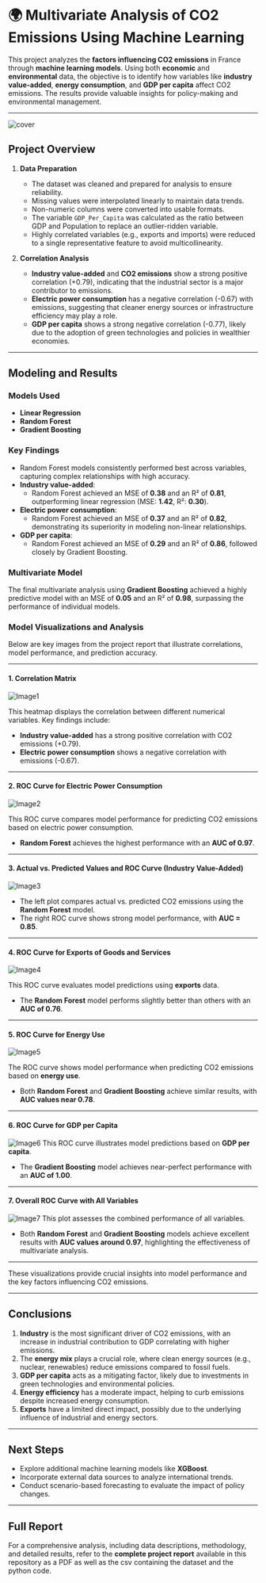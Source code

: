 # 🌍 **Multivariate Analysis of CO2 Emissions Using Machine Learning**

This project analyzes the **factors influencing CO2 emissions** in France through **machine learning models**. Using both **economic** and **environmental** data, the objective is to identify how variables like **industry value-added**, **energy consumption**, and **GDP per capita** affect CO2 emissions. The results provide valuable insights for policy-making and environmental management.

---
![cover](Image/cover.png)

## **Project Overview**

1. **Data Preparation**  
   - The dataset was cleaned and prepared for analysis to ensure reliability.
   - Missing values were interpolated linearly to maintain data trends.
   - Non-numeric columns were converted into usable formats.
   - The variable `GDP_Per_Capita` was calculated as the ratio between GDP and Population to replace an outlier-ridden variable.
   - Highly correlated variables (e.g., exports and imports) were reduced to a single representative feature to avoid multicollinearity.

2. **Correlation Analysis**  
   - **Industry value-added** and **CO2 emissions** show a strong positive correlation (+0.79), indicating that the industrial sector is a major contributor to emissions.
   - **Electric power consumption** has a negative correlation (-0.67) with emissions, suggesting that cleaner energy sources or infrastructure efficiency may play a role.
   - **GDP per capita** shows a strong negative correlation (-0.77), likely due to the adoption of green technologies and policies in wealthier economies.

---

## **Modeling and Results**

### **Models Used**
- **Linear Regression**  
- **Random Forest**  
- **Gradient Boosting**

### **Key Findings**
- Random Forest models consistently performed best across variables, capturing complex relationships with high accuracy.
- **Industry value-added**:  
  - Random Forest achieved an MSE of **0.38** and an R² of **0.81**, outperforming linear regression (MSE: **1.42**, R²: **0.30**).
- **Electric power consumption**:  
  - Random Forest achieved an MSE of **0.37** and an R² of **0.82**, demonstrating its superiority in modeling non-linear relationships.
- **GDP per capita**:  
  - Random Forest achieved an MSE of **0.29** and an R² of **0.86**, followed closely by Gradient Boosting.

### **Multivariate Model**  
The final multivariate analysis using **Gradient Boosting** achieved a highly predictive model with an MSE of **0.05** and an R² of **0.98**, surpassing the performance of individual models.
### **Model Visualizations and Analysis**

Below are key images from the project report that illustrate correlations, model performance, and prediction accuracy.

---

#### **1. Correlation Matrix**
![Image1](Image/Image1.png)

This heatmap displays the correlation between different numerical variables. Key findings include:
- **Industry value-added** has a strong positive correlation with CO2 emissions (+0.79).
- **Electric power consumption** shows a negative correlation with emissions (-0.67).

---

#### **2. ROC Curve for Electric Power Consumption**

![Image2](Image/Image2.png)

This ROC curve compares model performance for predicting CO2 emissions based on electric power consumption.  
- **Random Forest** achieves the highest performance with an **AUC of 0.97**.

---

#### **3. Actual vs. Predicted Values and ROC Curve (Industry Value-Added)**
![Image3](Image/Image3.png)

- The left plot compares actual vs. predicted CO2 emissions using the **Random Forest** model.  
- The right ROC curve shows strong model performance, with **AUC = 0.85**.

---

#### **4. ROC Curve for Exports of Goods and Services**
![Image4](Image/Image4.png)

This ROC curve evaluates model predictions using **exports** data.  
- The **Random Forest** model performs slightly better than others with an **AUC of 0.76**.

---

#### **5. ROC Curve for Energy Use**
![Image5](Image/Image5.png)

The ROC curve shows model performance when predicting CO2 emissions based on **energy use**.  
- Both **Random Forest** and **Gradient Boosting** achieve similar results, with **AUC values near 0.78**.

---

#### **6. ROC Curve for GDP per Capita**
![Image6](Image/Image6.png)
This ROC curve illustrates model predictions based on **GDP per capita**.  
- The **Gradient Boosting** model achieves near-perfect performance with an **AUC of 1.00**.

---

#### **7. Overall ROC Curve with All Variables**
![Image7](Image/Image7.png)
This plot assesses the combined performance of all variables.  
- Both **Random Forest** and **Gradient Boosting** models achieve excellent results with **AUC values around 0.97**, highlighting the effectiveness of multivariate analysis.

---

These visualizations provide crucial insights into model performance and the key factors influencing CO2 emissions.






---

## **Conclusions**

1. **Industry** is the most significant driver of CO2 emissions, with an increase in industrial contribution to GDP correlating with higher emissions.
2. The **energy mix** plays a crucial role, where clean energy sources (e.g., nuclear, renewables) reduce emissions compared to fossil fuels.
3. **GDP per capita** acts as a mitigating factor, likely due to investments in green technologies and environmental policies.
4. **Energy efficiency** has a moderate impact, helping to curb emissions despite increased energy consumption.
5. **Exports** have a limited direct impact, possibly due to the underlying influence of industrial and energy sectors.

---

## **Next Steps**
- Explore additional machine learning models like **XGBoost**.
- Incorporate external data sources to analyze international trends.
- Conduct scenario-based forecasting to evaluate the impact of policy changes.

---

## **Full Report**

For a comprehensive analysis, including data descriptions, methodology, and detailed results, refer to the **complete project report** available in this repository as a PDF as well as the csv containing the dataset and the python code.
